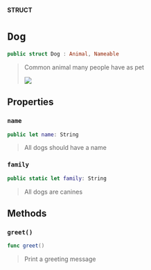 **STRUCT**

# `Dog`

```swift
public struct Dog : Animal, Nameable
```

> Common animal many people have as pet
>
> ![](https://media.giphy.com/media/mCRJDo24UvJMA/giphy.gif)

## Properties
### `name`

```swift
public let name: String
```

> All dogs should have a name
>
>

### `family`

```swift
public static let family: String
```

> All dogs are canines
>
>

## Methods
### `greet()`

```swift
func greet()
```

> Print a greeting message
>
>
